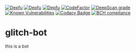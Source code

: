 [![Depfu](https://badges.depfu.com/badges/eb33e7305b51010f833082ded3cb5a07/status.svg)](https://depfu.com)
[![Depfu](https://badges.depfu.com/badges/eb33e7305b51010f833082ded3cb5a07/overview.svg)](https://depfu.com/github/mandar1jn/glitch-bot?project_id=13554)
[![Depfu](https://badges.depfu.com/badges/eb33e7305b51010f833082ded3cb5a07/count.svg)](https://depfu.com/github/mandar1jn/glitch-bot?project_id=13554)
[![CodeFactor](https://www.codefactor.io/repository/github/mandar1jn/glitch-bot/badge)](https://www.codefactor.io/repository/github/mandar1jn/glitch-bot)
[![DeepScan grade](https://deepscan.io/api/teams/9509/projects/12047/branches/181844/badge/grade.svg)](https://deepscan.io/dashboard#view=project&tid=9509&pid=12047&bid=181844)
[![Known Vulnerabilities](https://snyk.io/test/github/mandar1jn/glitch-bot/badge.svg)](https://snyk.io/test/github/mandar1jn/glitch-bot)
[![Codacy Badge](https://app.codacy.com/project/badge/Grade/9e1f6cc5b7da473f95eeb6089ce17022)](https://www.codacy.com/manual/marijnkneppers/glitch-bot?utm_source=github.com&amp;utm_medium=referral&amp;utm_content=mandar1jn/glitch-bot&amp;utm_campaign=Badge_Grade)
[![BCH compliance](https://bettercodehub.com/edge/badge/mandar1jn/glitch-bot?branch=master)](https://bettercodehub.com/)
# glitch-bot
this is a bot
